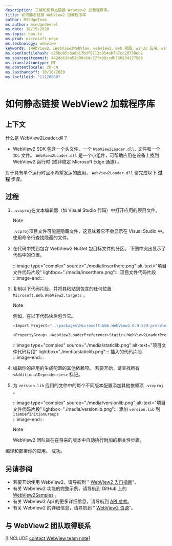 ```yaml
---
description: 了解如何静态链接 WebView2 加载程序库。
title: 如何静态链接 WebView2 加载程序库
author: MSEdgeTeam
ms.author: msedgedevrel
ms.date: 10/15/2020
ms.topic: how-to
ms.prod: microsoft-edge
ms.technology: webview
keywords: IWebView2、IWebView2WebView、webview2、web 视图、win32 应用、win32、edge、ICoreWebView2、ICoreWebView2Host、浏览器控件、边缘 html
ms.openlocfilehash: a25bd85c8a6b17bdf8712c954eb7b7cc28738eb2
ms.sourcegitcommit: 442de63da52d00c6dc27fa08ccdb736534127566
ms.translationtype: MT
ms.contentlocale: zh-CN
ms.lasthandoff: 10/16/2020
ms.locfileid: "11120068"
---
```

# 如何静态链接 WebView2 加载程序库  

## 上下文  

什么是 WebView2Loader.dll？  

*   WebView2 SDK 包含一个头文件、一个 `WebView2Loader.dll.` 文件和一个 `IDL` 文件。 `WebView2Loader.dll` 是一个小组件，可帮助应用在设备上找到 WebView2 运行时 (或非稳定 Microsoft Edge 通道) 。  

对于具有单个运行时且不希望发运的应用， `WebView2Loader.dll` 请完成以下 **过程** 步骤。  

## 过程  

1.  `.vcxproj`在文本编辑器（如 Visual Studio 代码）中打开应用的项目文件。  
    
    > [!NOTE]
    > `.vcproj`项目文件可能是隐藏文件，这意味着它不会显示在 Visual Studio 中。  使用命令行查找隐藏的文件。  
    
1.  在代码中找到包含 WebView2 NuGet 包目标文件的分区。  下图中突出显示了代码中的位置。  
    
    :::image type="complex" source="./media/inserthere.png" alt-text="项目文件代码片段" lightbox="./media/inserthere.png"::: 
       项目文件代码片段  
    :::image-end:::  
    
1.  复制以下代码片段，并将其粘贴到包含的任何位置 `Microsoft.Web.WebView2.targets` 。  

    > [!NOTE]
    > 例如，在以下代码块后包含它。  
    > 
    > ```csharp
    > <Import Project="..\packages\Microsoft.Web.WebView2.0.9.579-prerelease\build\native\Microsoft.Web.WebView2.targets" Condition="Exists('..\packages\Microsoft.Web.WebView2.0.9.579-prerelease\build\native\Microsoft.Web.WebView2.targets')" />
    > ```  
    
    ```csharp
    <PropertyGroup> <WebView2LoaderPreference>Static</WebView2LoaderPreference> </PropertyGroup>
    ```
    
    :::image type="complex" source="./media/staticlib.png" alt-text="项目文件代码片段" lightbox="./media/staticlib.png"::: 
       插入的代码片段  
    :::image-end:::  
    
1.  编辑你的应用的生成配置的其他依赖项。  若要开始，请查找所有 `<AdditionalDependencies>` 标记。  
1.  为 `version.lib` 应用的文件中的每个不同版本配置添加其他依赖项 `.vcxproj` 。  
    
    :::image type="complex" source="./media/versionlib.png" alt-text="项目文件代码片段" lightbox="./media/versionlib.png"::: 
       添加 `version.lib` 到 `ItemDefinitionGroups`  
    :::image-end:::  
    
    > [!NOTE]
    > WebView2 团队旨在在将来的版本中自动执行附加的相关性步骤。  
    
编译和部署你的应用。  成功。  

## 另请参阅  

*   若要开始使用 WebView2，请导航到 " [WebView2 入门指南][Webview2MainGettingStarted]"。  
*   有关 WebView2 功能的完整示例，请导航到 GitHub 上的 [WebView2Samples][GithubMicrosoftedgeWebview2samples] 。
*   有关 WebView2 Api 的更多详细信息，请导航到 [API 参考][Webview2ApiReference]。
*   有关 WebView2 的详细信息，请导航到 " [WebView2 资源][Webview2MainNextSteps]"。

## 与 WebView2 团队取得联系  

[!INCLUDE [contact WebView team note](../includes/contact-webview-team-note.md)]  

<!-- links -->  

[DevtoolsGuideChromiumMain]: ../../devtools-guide-chromium.md "Microsoft Edge (Chromium) 开发工具 |Microsoft 文档"  

[Webview2ApiReference]: ../webview2-api-reference.md "Microsoft Edge WebView2 API 参考 |Microsoft 文档"  
[Webview2MainNextSteps]: ../index.md#next-steps "后续步骤-Microsoft Edge WebView2 简介 (预览) |Microsoft 文档"  
[Webview2MainGettingStarted]: ../index.md#getting-started "入门-Microsoft Edge WebView2 简介 (预览版) |Microsoft 文档"  

[GithubMicrosoftedgeWebviewfeedbackMain]: https://github.com/MicrosoftEdge/WebViewFeedback "Web 视图反馈-MicrosoftEdge/WebViewFeedback |GitHub"  
[GithubMicrosoftedgeWebview2samples]: https://github.com/MicrosoftEdge/WebView2Samples "WebView2 示例-MicrosoftEdge/WebView2Samples |GitHub"  

[GithubMicrosoftVscodeJSDebugWhatsNew]: https://github.com/microsoft/vscode-js-debug#whats-new "新增功能-适用于 Visual Studio 代码的 JavaScript 调试程序-microsoft/vscode-debug |GitHub"  

[GithubMicrosoftVscodeEdgeDebug2ReadmeChromiumWebviewApplications]: https://github.com/microsoft/vscode-edge-debug2/blob/master/README.md#microsoft-edge-chromium-webview-applications "Microsoft Edge (Chromium) Web 视图应用程序-Visual Studio 代码-Microsoft Edge 的调试器-microsoft/vscode-debug2 |GitHub"  
